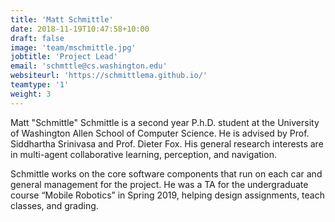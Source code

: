 ```yaml
---
title: 'Matt Schmittle'
date: 2018-11-19T10:47:58+10:00
draft: false
image: 'team/mschmittle.jpg'
jobtitle: 'Project Lead'
email: 'schmttle@cs.washington.edu'
websiteurl: 'https://schmittlema.github.io/'
teamtype: '1'
weight: 3
---
```


Matt "Schmittle" Schmittle is a second year P.h.D. student at the University of Washington Allen School of Computer Science. He is advised by Prof. Siddhartha Srinivasa and Prof. Dieter Fox. His general research interests are in multi-agent collaborative learning, perception, and navigation.

Schmittle works on the core software components that run on each car and general management for the project. He was a TA for the undergraduate course “Mobile Robotics” in Spring 2019, helping design assignments, teach classes, and grading.
